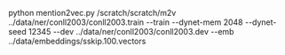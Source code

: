 python mention2vec.py /scratch/scratch/m2v ../data/ner/conll2003/conll2003.train --train --dynet-mem 2048 --dynet-seed 12345 --dev ../data/ner/conll2003/conll2003.dev --emb ../data/embeddings/sskip.100.vectors